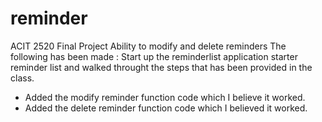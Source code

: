 # reminder
ACIT 2520 Final Project
Ability to modify and delete reminders
The following has been made :
Start up the reminderlist application starter reminder list and walked throught the steps that has been provided in the class.
- Added the modify reminder function code which I believe it worked.
- Added the delete reminder function code which I believed it worked.

